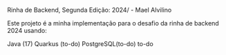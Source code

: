 Rinha de Backend, Segunda Edição: 2024/ - Mael Alvilino

Este projeto é a minha implementação para o desafio da rinha de backend 2024 usando:

Java (17)
Quarkus (to-do)
PostgreSQL(to-do)
to-do
